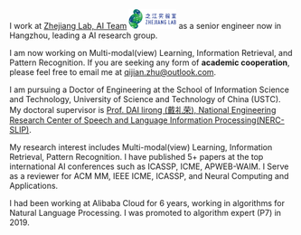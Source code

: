 I work at [Zhejiang Lab, AI Team](https://www.zhejianglab.com/) <img src='./images/zjlab.png' style='width: 6em;'> as a senior engineer now in Hangzhou, leading a AI research group. 

I am now working on Multi-modal(view) Learning, Information Retrieval, and Pattern Recognition. If you are seeking any form of **academic cooperation**, please feel free to email me at [qijian.zhu@outlook.com](mailto:qijian.zhu@outlook.com).

I am pursuing a Doctor of Engineering at the School of Information Science and Technology, University of Science and Technology of China (USTC). My doctoral supervisor is [Prof. DAI lirong (戴礼荣), National Engineering Research Center of Speech and Language Information Processing(NERC-SLIP)](https://nelslip.ustc.edu.cn/main.htm).

My research interest includes Multi-modal(view) Learning, Information Retrieval, Pattern Recognition. I have published 5+ papers <a href='https://scholar.google.com/citations?hl=zh-CN&user=zYrKCHIAAAAJ'></a> at the top international AI conferences such as ICASSP, ICME, APWEB-WAIM. 
I Serve as a reviewer for ACM MM, IEEE ICME, ICASSP, and Neural Computing and Applications.

I had been working at Alibaba Cloud for 6 years, working in algorithms for Natural Language Processing. I was promoted to algorithm expert (P7) in 2019.
